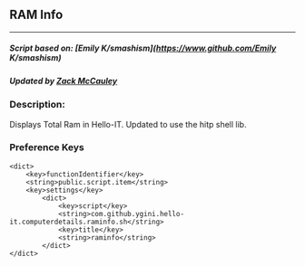 ## RAM Info
---
##### Script based on: [Emily K/smashism](https://www.github.com/Emily K/smashism)
##### Updated by [Zack McCauley](https://www.github.com/wardsparadox)


### Description:
Displays Total Ram in Hello-IT. Updated to use the hitp shell lib.

### Preference Keys
    <dict>
        <key>functionIdentifier</key>
        <string>public.script.item</string>
        <key>settings</key>
            <dict>
                <key>script</key>
                <string>com.github.ygini.hello-it.computerdetails.raminfo.sh</string>
                <key>title</key>
                <string>raminfo</string>
            </dict>
    </dict>
